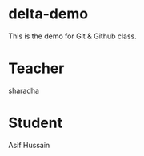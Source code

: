 # delta-demo
This is the demo for Git &amp; Github class.

# Teacher
sharadha 

# Student
Asif Hussain